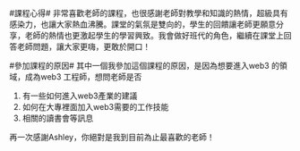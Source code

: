 #課程心得#
非常喜歡老師的課程，也很感謝老師對教學和知識的熱情，超級具有感染力，也讓大家熱血沸騰。課堂的氣氛是雙向的，學生的回饋讓老師更願意分享，老師的熱情也更激起學生的學習興致。我會做好班代的角色，繼續在課堂上回答老師問題，讓大家更嗨，更敢於開口！

#參加課程的原因#
其中一個我參加這個課程的原因，是因為想要進入web3 的領域，成為web3 工程師，想問老師是否
<ol>
<li>有一些如何進入web3產業的建議</li>
<li>如何在大專裡面加入web3需要的工作技能</li>
<li>相關的讀書會等訊息</li>
</ol>


再一次感謝Ashley，你絕對是我到目前為止最喜歡的老師！
